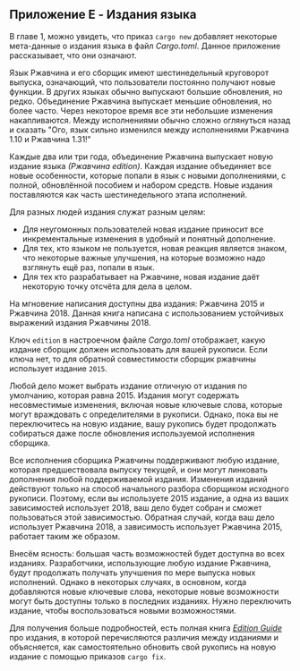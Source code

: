 ## Приложение E - Издания языка

В главе 1, можно увидеть, что приказ `cargo new` добавляет некоторые мета-данные о издания языка в файл *Cargo.toml*. Данное приложение рассказывает, что они означают.

Язык Ржавчина и его сборщик имеют шестинедельный круговорот выпуска, означающий, что пользователи постоянно получают новые функции. В других языках обычно выпускают большие обновления, но редко. Объединение Ржавчина выпускает меньшие обновления, но более часто. Через некоторое время все эти небольшие изменения накапливаются. Между исполнениями обычно сложно оглянуться назад и сказать "Ого, язык сильно изменился между исполнениями Ржавчина 1.10 и Ржавчина 1.31!"

Каждые два или три года, объединение Ржавчина выпускает новую издание языка *(Ржавчина edition)*. Каждая издание объединяет все новые особенности, которые попали в язык с новыми дополнениями, с полной, обновлённой пособием и набором средств. Новые издания поставляются как часть шестинедельного этапа исполнений.

Для разных людей издания служат разным целям:

- Для неугомонных пользователей новая издание приносит все инкрементальные изменения в удобный и понятный дополнение.
- Для тех, кто языком не пользуется, новая реакция является знаком, что некоторые важные улучшения, на которые возможно надо взглянуть ещё раз, попали в язык.
- Для тех кто разрабатывает на Ржавчине, новая издание даёт некоторую точку отсчёта для дела в целом.

На мгновение написания доступны два издания: Ржавчина 2015 и Ржавчина 2018. Данная книга написана с использованием устойчивых выражений издания Ржавчины 2018.

Ключ `edition` в настроечном файле  *Cargo.toml* отображает, какую издание сборщик должен использовать для вашей рукописи. Если ключа нет, то для обратной совместимости сборщик ржавчины использует издание `2015`.

Любой дело может выбрать издание отличную от издания по умолчанию, которая равна 2015. Издания могут содержать несовместимые изменения, включая новые ключевые слова, которые могут враждовать с определителями в рукописи. Однако, пока вы не переключитесь на новую издание, вашу рукопись будет продолжать собираться даже после обновления используемой исполнения сборщика.

Все исполнения сборщика Ржавчины поддерживают любую издание, которая предшествовала выпуску текущей, и они могут линковать дополнения любой поддерживаемой издания. Изменения изданий действуют только на способ начального разбора сборщиком исходного рукописи. Поэтому, если вы используете 2015 издание, а одна из ваших зависимостей использует 2018, ваш дело будет собран и сможет пользоваться этой зависимостью. Обратная случай, когда ваш дело использует Ржавчина 2018, а зависимость использует Ржавчина 2015, работает таким же образом.

Внесём ясность: большая часть возможностей будет доступна во всех изданиях. Разработчики, использующие любую издание Ржавчина, будут продолжать получать улучшения по мере выпуска новых исполнений. Однако в некоторых случаях, в основном, когда добавляются новые ключевые слова, некоторые новые возможности могут быть доступны только в последних изданиях. Нужно переключить издание, чтобы воспользоваться новыми возможностями.

Для получения больше подробностей, есть полная книга [*Edition Guide*](https://doc.rust-lang.org/stable/edition-guide/) про издания, в которой перечисляются различия между изданиями и объясняется, как самостоятельно обновить свой рукопись на новую издание с помощью приказов `cargo fix`.
